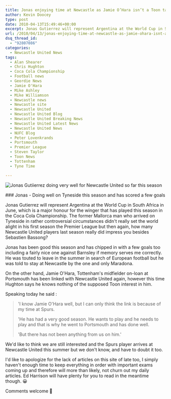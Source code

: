 ```yaml
---
title: Jonas enjoying time at Newcastle as Jamie O’Hara isn’t a Toon target?
author: Kevin Doocey
type: post
date: 2010-04-13T15:49:46+00:00
excerpt: Jonas Gutierrez will represent Argentina at the World Cup in South Africa in June, which is a major honour for the winger that has played this season in the Coca Cola Championship....
url: /2010/04/13/jonas-enjoying-time-at-newcastle-as-jamie-ohara-isnt-a-toon-target/
dsq_thread_id:
  - "92807086"
categories:
  - Newcastle United News
tags:
  - Alan Shearer
  - Chris Hughton
  - Coca Cola Championship
  - Football news
  - Geordie News
  - Jamie O'Hara
  - Mike Ashley
  - Mike Williamson
  - Newcastle news
  - Newcastle site
  - Newcastle United
  - Newcastle United Blog
  - Newcastle United Breaking News
  - Newcastle United Latest News
  - Newcastle United News
  - NUFC Blog
  - Peter Lovenkrands
  - Portsmouth
  - Premier League
  - Steven Taylor
  - Toon News
  - Tottenham
  - Tyne Time

---
```

![Jonas Gutiierrez doing very well for Newcastle United so far this season](https://static.guim.co.uk/sys-images/Football/Pix/pictures/2009/11/8/1257687255451/Jonas-Gutierrez-celebrate-001.jpg)

### Jonas - Doing well on Tyneside this season and has scored a few goals

Jonas Gutierrez will represent Argentina at the World Cup in South Africa in June, which is a major honour for the winger that has played this season in the Coca Cola Championship. The former Mallorca man who arrived on Tyneside in rather controversial circumstances didn't really set the world alight in his first season the Premier League but then again, how many Newcastle  United players last season really did impress you besides Sebastien Bassong?

Jonas has been good this season and has chipped in with a few goals too including a fairly nice one against Barnsley if memory serves me correctly. He was touted to leave in the summer in search of European football but he was told to stay at Newcastle by the one and only Maradona.

On the other hand, Jamie O'Hara, Tottenham's midfielder on-loan at Portsmouth has been linked with Newcastle United again, however this time Hughton says he knows nothing of the supposed Toon interest in him.

Speaking today he said :

> 'I know Jamie O'Hara well, but I can only think the link is because of my time at Spurs.
>
> 'He has had a very good season. He wants to play and he needs to play and that is why he went to Portsmouth and has done well.
>
> 'But there has not been anything from us on him.'

We'd like to think we are still interested and the Spurs player arrives at Newcastle United this summer but we don't know, and have to doubt it too.

I'd like to apologize for the lack of articles on this site of late too, I simply haven't enough time to keep everything in order with important exams coming up and therefore will more than likely, not churn out my daily articles. Ed Harrison will have plenty for you to read in the meantime though. 😀

Comments welcome 🙂
